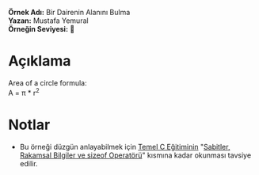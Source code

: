 **Örnek Adı:** Bir Dairenin Alanını Bulma <br>
**Yazan:** Mustafa Yemural <br>
**Örneğin Seviyesi:** :large_blue_circle: <br>
# Açıklama #
<p>
Area of a circle formula:<br>
A = π * r<sup>2</sup><br>
</p>

# Notlar #
- Bu örneği düzgün anlayabilmek için [Temel C Eğitiminin](https://www.mustafayemural.com/temel-c-egitimi/) "[Sabitler, Rakamsal Bilgiler ve sizeof Operatörü](https://www.mustafayemural.com/c-my000007/)" kısmına kadar okunması tavsiye edilir.
